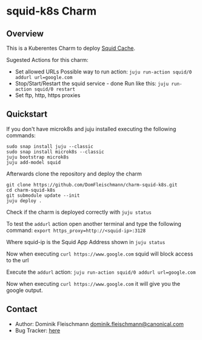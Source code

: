 # squid-k8s Charm

## Overview

This is a Kuberentes Charm to deploy [Squid Cache](http://www.squid-cache.org/).

Sugested Actions for this charm:
* Set allowed URLs
  Possible way to run action: `juju run-action squid/0 addurl url=google.com`
* Stop/Start/Restart the squid service - done
  Run like this: `juju run-action squid/0 restart`
* Set ftp, http, https proxies

## Quickstart

If you don't have microk8s and juju installed executing the following commands:
```
sudo snap install juju --classic
sudo snap install microk8s --classic
juju bootstrap microk8s
juju add-model squid
```

Afterwards clone the repository and deploy the charm
```
git clone https://github.com/DomFleischmann/charm-squid-k8s.git
cd charm-squid-k8s
git submodule update --init
juju deploy .
```
Check if the charm is deployed correctly with `juju status`

To test the `addurl` action open another terminal and type the following command:
`export https_proxy=http://<squid-ip>:3128`

Where squid-ip is the Squid App Address shown in `juju status`

Now when executing `curl https://www.google.com` squid will block access to the url

Execute the `addurl` action:
`juju run-action squid/0 addurl url=google.com`

Now when executing `curl https://www.google.com` it will give you the google output.

## Contact
 - Author: Dominik Fleischmann <dominik.fleischmann@canonical.com>
 - Bug Tracker: [here](https://github.com/charmed-osm/charm-squid-k8s)
